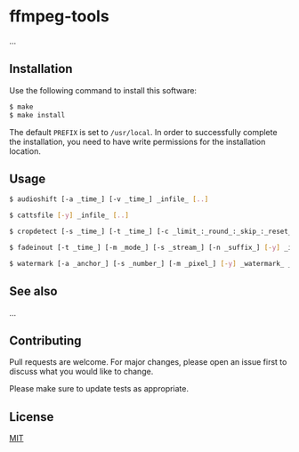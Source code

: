 # ffmpeg-tools

...

## Installation

Use the following command to install this software:

```bash
$ make
$ make install
```

The default `PREFIX` is set to `/usr/local`.  In order to successfully complete the installation, you need to have write permissions for the installation location.

## Usage

```bash
$ audioshift [-a _time_] [-v _time_] _infile_ [..]
```

```bash
$ cattsfile [-y] _infile_ [..]
```

```bash
$ cropdetect [-s _time_] [-t _time_] [-c _limit_:_round_:_skip_:_reset_] _infile_
```

```bash
$ fadeinout [-t _time_] [-m _mode_] [-s _stream_] [-n _suffix_] [-y] _infile_
```

```bash
$ watermark [-a _anchor_] [-s _number_] [-m _pixel_] [-y] _watermark_ _infile_ [..]
```

## See also

...

## Contributing

Pull requests are welcome. For major changes, please open an issue first to discuss what you would like to change.

Please make sure to update tests as appropriate.

## License

[MIT](https://choosealicense.com/licenses/mit/)
